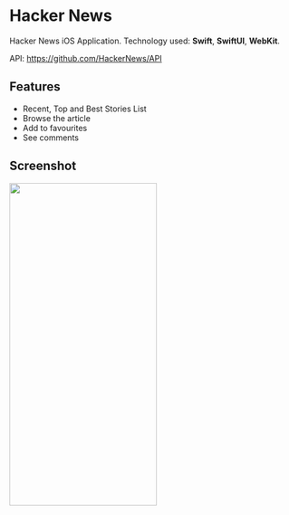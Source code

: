 # Hacker News

Hacker News iOS Application. Technology used: **Swift**, **SwiftUI**, **WebKit**.

API: https://github.com/HackerNews/API

## Features
- Recent, Top and Best Stories List
- Browse the article
- Add to favourites
- See comments


## Screenshot
<img src="https://user-images.githubusercontent.com/92304740/176872127-d13ea394-f828-476d-9d13-5e24283b9aec.png" width="260" height="570"/>
